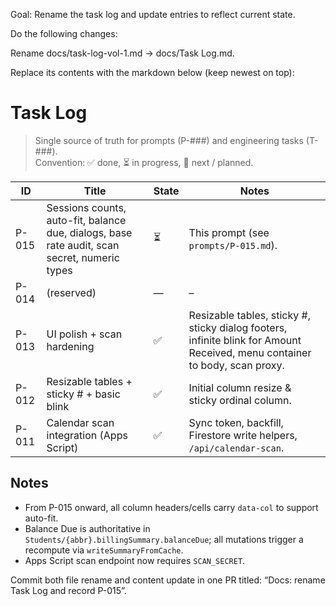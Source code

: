 Goal: Rename the task log and update entries to reflect current state.

Do the following changes:

Rename docs/task-log-vol-1.md → docs/Task Log.md.

Replace its contents with the markdown below (keep newest on top):

# Task Log

> Single source of truth for prompts (P-###) and engineering tasks (T-###).  
> Convention: ✅ done, ⏳ in progress, 🧭 next / planned.

| ID    | Title                                                | State | Notes |
|-------|------------------------------------------------------|-------|------|
| P-015 | Sessions counts, auto-fit, balance due, dialogs, base rate audit, scan secret, numeric types | ⏳    | This prompt (see `prompts/P-015.md`). |
| P-014 | (reserved)                                           | —     | – |
| P-013 | UI polish + scan hardening                           | ✅    | Resizable tables, sticky #, sticky dialog footers, infinite blink for Amount Received, menu container to body, scan proxy. |
| P-012 | Resizable tables + sticky # + basic blink            | ✅    | Initial column resize & sticky ordinal column. |
| P-011 | Calendar scan integration (Apps Script)              | ✅    | Sync token, backfill, Firestore write helpers, `/api/calendar-scan`. |

## Notes
- From P-015 onward, all column headers/cells carry `data-col` to support auto-fit.
- Balance Due is authoritative in `Students/{abbr}.billingSummary.balanceDue`; all mutations trigger a recompute via `writeSummaryFromCache`.
- Apps Script scan endpoint now requires `SCAN_SECRET`.

Commit both file rename and content update in one PR titled:
“Docs: rename Task Log and record P-015”.
